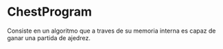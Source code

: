 # ChestProgram
Consiste en un algoritmo que a traves de su memoria interna es capaz de ganar una partida de ajedrez.
